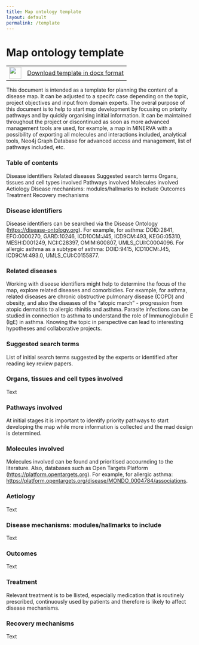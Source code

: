 ```yaml
---
title: Map ontology template
layout: default
permalink: /template
---
```


# Map ontology template

<!--
![[download](../downloads/template.docx)](../images/guidelines/docx_icon.svg){:width="28"} &nbsp; [Download template in .docx format](../downloads/template.docx)
-->

<table>
<tr>
<td style="width: 32px;" align="center"><a href="../downloads/template.docx"><img src="../images/guidelines/docx_icon.svg" style="width: 32px;"/></a></td>
<td style="vertical-align:middle"> <a href="../downloads/template.docx"> Download template in docx format</a></td>
</tr>
</table>

<!--
<td style="vertical-align:middle"> ... </td>
-->

This document is intended as a template for planning the content of a disease map. It can be adjusted to a specifc case depending on the topic, project objectives and input from domain experts. The overal purpose of this document is to help to start map development by focusing on priority pathways and by quickly organising initial information. It can be maintained throughout the project or discontinued as soon as more advanced management tools are used, for example, a map in MINERVA with a possibility of exporting all molecules and interactions included, analytical tools, Neo4j Graph Database for advanced access and management, list of pathways included, etc.

### Table of contents

Disease identifiers
Related diseases
Suggested search terms
Organs, tissues and cell types involved
Pathways involved
Molecules involved
Aetiology
Disease mechanisms: modules/hallmarks to include
Outcomes
Treatment
Recovery mechanisms

### Disease identifiers

Disease identifiers can be searched via the Disease Ontology (https://disease-ontology.org). For example, for asthma: DOID:2841, EFO:0000270, GARD:10246, ICD10CM:J45, ICD9CM:493, KEGG:05310, MESH:D001249, NCI:C28397, OMIM:600807, UMLS_CUI:C0004096. For allergic asthma as a subtype of asthma: DOID:9415, ICD10CM:J45, ICD9CM:493.0, UMLS_CUI:C0155877. 

### Related diseases

Working with diseese identifiers might help to determine the focus of the map, explore related diseases and comorbidies. For example, for asthma, related diseases are chronic obstructive pulmonary disease (COPD) and obesity, and also the diseases of the “atopic march” - progression from atopic dermatitis to allergic rhinitis and asthma. Parasite infections can be studied in connection to asthma to understand the role of Immunoglobulin E (IgE) in asthma. Knowing the topic in perspective can lead to interesting hypotheses and collaborative projects. 

### Suggested search terms

List of initial search terms suggested by the experts or identified after reading key review papers.

### Organs, tissues and cell types involved

Text

### Pathways involved

At initial stages it is important to identify priority pathways to start developing the map while more information is collected and the mad design is determined.

### Molecules involved

Molecules involved can be found and prioritised accournding to the literature. Also, databases such as Open Targets Platform (https://platform.opentargets.org). For example, for allergic asthma: https://platform.opentargets.org/disease/MONDO_0004784/associations.

### Aetiology

Text

### Disease mechanisms: modules/hallmarks to include

Text

### Outcomes

Text

### Treatment

Relevant treatment is to be llisted, especially medication that is routinely prescribed, continuously used by patients and therefore is likely to affect disease mechanisms.

### Recovery mechanisms

Text
